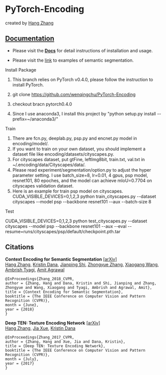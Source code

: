 # PyTorch-Encoding

created by [Hang Zhang](http://hangzh.com/)

## [Documentation](http://hangzh.com/PyTorch-Encoding/)

- Please visit the [**Docs**](http://hangzh.com/PyTorch-Encoding/) for detail instructions of installation and usage. 

- Please visit the [link](http://hangzh.com/PyTorch-Encoding/experiments/segmentation.html) to examples of semantic segmentation.


Install Package

1. This branch relies on PyTorch v0.4.0, please follow the instruction to install PyTorch.

2. git clone https://github.com/wenqingchu/PyTorch-Encoding

3. checkout bracn pytorch0.4.0

4. Since I use anaconda3, I install this project by "python setup.py install --prefix=~/anaconda3/"

Train

1. There are fcn.py, deeplab.py, psp.py and encnet.py model in encoding/model/.
2. If you want to train on your own dataset, you should implement a dataset file like encoding/datasets/cityscapes.py.
3. For cityscapes dataset, put gtFine, leftImg8bit, train.txt, val.txt in ~/.encoding/data/Cityscapes/data/. 
4. Please read experiment/segmentation/option.py to adjust the hyper parameter setting. I use batch_size=8, lr=0.01, 4 gpus, psp model, resnet101, 80 epoches, and the model can achieve mIoU=0.7704 on cityscapes validation dataset. 
5. Here is an example for train psp model on cityscapes.
CUDA_VISIBLE_DEVICES=0,1,2,3 python train_cityscapes.py --dataset cityscapes --model psp --backbone resnet101 --aux --batch-size 8

Test

CUDA_VISIBLE_DEVICES=0,1,2,3 python test_cityscapes.py --dataset cityscapes --model psp --backbone resnet101 --aux --eval --resume=runs/cityscapes/psp/default/checkpoint.pth.tar

## Citations

**Context Encoding for Semantic Segmentation** [[arXiv]](https://arxiv.org/pdf/1803.08904.pdf)  
 [Hang Zhang](http://hangzh.com/), [Kristin Dana](http://eceweb1.rutgers.edu/vision/dana.html), [Jianping Shi](http://shijianping.me/), [Zhongyue Zhang](http://zhongyuezhang.com/), [Xiaogang Wang](http://www.ee.cuhk.edu.hk/~xgwang/), [Ambrish Tyagi](https://scholar.google.com/citations?user=GaSWCoUAAAAJ&hl=en), [Amit Agrawal](http://www.amitkagrawal.com/)
```
@InProceedings{Zhang_2018_CVPR,
author = {Zhang, Hang and Dana, Kristin and Shi, Jianping and Zhang, Zhongyue and Wang, Xiaogang and Tyagi, Ambrish and Agrawal, Amit},
title = {Context Encoding for Semantic Segmentation},
booktitle = {The IEEE Conference on Computer Vision and Pattern Recognition (CVPR)},
month = {June},
year = {2018}
}
```

**Deep TEN: Texture Encoding Network** [[arXiv]](https://arxiv.org/pdf/1612.02844.pdf)  
  [Hang Zhang](http://hangzh.com/), [Jia Xue](http://jiaxueweb.com/), [Kristin Dana](http://eceweb1.rutgers.edu/vision/dana.html)
```
@InProceedings{Zhang_2017_CVPR,
author = {Zhang, Hang and Xue, Jia and Dana, Kristin},
title = {Deep TEN: Texture Encoding Network},
booktitle = {The IEEE Conference on Computer Vision and Pattern Recognition (CVPR)},
month = {July},
year = {2017}
}
```
